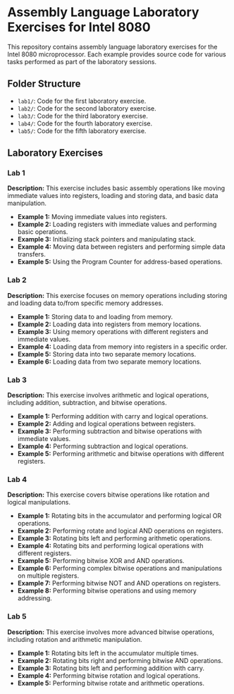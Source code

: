 # Assembly Language Laboratory Exercises for Intel 8080

This repository contains assembly language laboratory exercises for the Intel 8080 microprocessor. Each example provides source code for various tasks performed as part of the laboratory sessions.

## Folder Structure

- `lab1/`: Code for the first laboratory exercise.
- `lab2/`: Code for the second laboratory exercise.
- `lab3/`: Code for the third laboratory exercise.
- `lab4/`: Code for the fourth laboratory exercise.
- `lab5/`: Code for the fifth laboratory exercise.

## Laboratory Exercises

### Lab 1
**Description:** This exercise includes basic assembly operations like moving immediate values into registers, loading and storing data, and basic data manipulation.
- **Example 1:** Moving immediate values into registers.
- **Example 2:** Loading registers with immediate values and performing basic operations.
- **Example 3:** Initializing stack pointers and manipulating stack.
- **Example 4:** Moving data between registers and performing simple data transfers.
- **Example 5:** Using the Program Counter for address-based operations.

### Lab 2
**Description:** This exercise focuses on memory operations including storing and loading data to/from specific memory addresses.
- **Example 1:** Storing data to and loading from memory.
- **Example 2:** Loading data into registers from memory locations.
- **Example 3:** Using memory operations with different registers and immediate values.
- **Example 4:** Loading data from memory into registers in a specific order.
- **Example 5:** Storing data into two separate memory locations.
- **Example 6:** Loading data from two separate memory locations.

### Lab 3
**Description:** This exercise involves arithmetic and logical operations, including addition, subtraction, and bitwise operations.
- **Example 1:** Performing addition with carry and logical operations.
- **Example 2:** Adding and logical operations between registers.
- **Example 3:** Performing subtraction and bitwise operations with immediate values.
- **Example 4:** Performing subtraction and logical operations.
- **Example 5:** Performing arithmetic and bitwise operations with different registers.

### Lab 4
**Description:** This exercise covers bitwise operations like rotation and logical manipulations.
- **Example 1:** Rotating bits in the accumulator and performing logical OR operations.
- **Example 2:** Performing rotate and logical AND operations on registers.
- **Example 3:** Rotating bits left and performing arithmetic operations.
- **Example 4:** Rotating bits and performing logical operations with different registers.
- **Example 5:** Performing bitwise XOR and AND operations.
- **Example 6:** Performing complex bitwise operations and manipulations on multiple registers.
- **Example 7:** Performing bitwise NOT and AND operations on registers.
- **Example 8:** Performing bitwise operations and using memory addressing.

### Lab 5
**Description:** This exercise involves more advanced bitwise operations, including rotation and arithmetic manipulation.
- **Example 1:** Rotating bits left in the accumulator multiple times.
- **Example 2:** Rotating bits right and performing bitwise AND operations.
- **Example 3:** Rotating bits left and performing addition with carry.
- **Example 4:** Performing bitwise rotation and logical operations.
- **Example 5:** Performing bitwise rotate and arithmetic operations.
